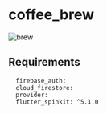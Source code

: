 # coffee_brew

![brew](https://user-images.githubusercontent.com/46857727/140637393-9d3ef1aa-8d15-49fe-b693-ff908d749e7b.jpg)


## Requirements
```
  firebase_auth:
  cloud_firestore:
  provider:
  flutter_spinkit: ^5.1.0
```
